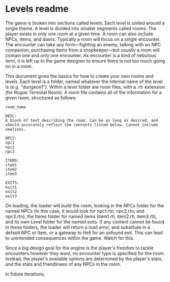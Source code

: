  Levels readme
=============

The game is broken into sections called levels. Each level is united around a single theme. A level is divided into smaller segments called rooms. The player exists in only one room at a given time. A room can also include NPCs, items, and doors. Typically a room will focus on a single encounter. The encounter can take any form—fighting an enemy, talking with an NPC companion, purchasing items from a shopkeeper—but usually a room will contain one and only one encounter. As encounter is a kind of nebulous term, it is left up to the game designer to ensure there is not too much going on in a room.

This document gives the basics for how to create your own rooms and levels. Each level is a folder, named whatever the internal name of the level is (e.g. "dungeon1"). Within a level folder are room files, with a .rtr extension (for Rogue Terminal Room). A room file contains all of the information for a given room, structured as follows:

```
room_name

DESC:
A block of text describing the room. Can be as long as desired, and should accurately reflect the contents listed below. Cannot include newlines.

NPCS:
npc1
npc2
npc3

ITEMS:
item1
item2
item3

EXITS:
exit1
exit2
exit3
```
On loading, the loader will build the room, looking in the NPCs folder for the named NPCs (in this case, it would look for npc1.rtn, npc2.rtn, and npc3.rtn), the Items folder for named items (item1.rti, item2.rti, item3.rti), and its own Level folder for the named exits. If any content cannot be found in these folders, the loader will return a load error, and substitute in a default NPC or Item, or a gateway to Hell for an unfound exit. This can lead to unintended consequences within the game. Watch for this.

Since a big design goal for the engine is the player's freedom to tackle encounters however they want, no encounter type is specified for the room. Instead, the player's available options are determined by the player's stats, and the stats and friendliness of any NPCs in the room.

In future iterations,
